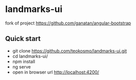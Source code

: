 # landmarks-ui <!-- omit in toc -->

fork of project <https://github.com/ganatan/angular-bootstrap>

## Quick start

- git clone https://github.com/teokosmo/landmarks-ui.git
- cd landmarks-ui/
- npm install
- ng serve
- open in browser url <http://localhost:4200/>

